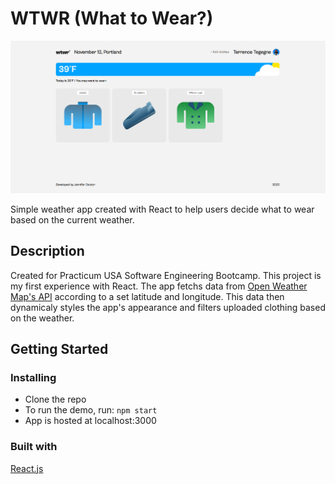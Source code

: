 # WTWR (What to Wear?)

![Desktop screenshot](./src/images/WTWR_desktop.png)

Simple weather app created with React to help users decide what to wear based on the current weather.

## Description

Created for Practicum USA Software Engineering Bootcamp. This project is my first experience with React. The app fetchs data from [Open Weather Map's API](https://openweathermap.org/api) according to a set latitude and longitude. This data then dynamicaly styles the app's appearance and filters uploaded clothing based on the weather.

## Getting Started

### Installing

* Clone the repo
* To run the demo, run: ``` npm start ```
* App is hosted at localhost:3000

### Built with

[React.js](https://reactjs.org/)